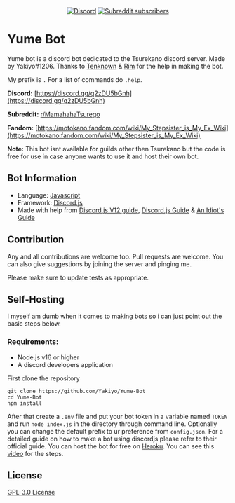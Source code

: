 <div align="center"><a href="https://discord.gg/q2zDU5bGnh"><img alt="Discord" src="https://img.shields.io/discord/844103224528076801?color=blue&label=Tsurekano%20Discord&logo=discord&logoColor=white&style=plastic"></a> <a href="https://www.reddit.com/r/MamahahaTsurego/"><img alt="Subreddit subscribers" src="https://img.shields.io/reddit/subreddit-subscribers/MamahahaTsurego?color=orange&label=r%2FMamahahaTsurego&logo=reddit&logoColor=orange&style=plastic"></a></div>

# Yume Bot

Yume bot is a discord bot dedicated to the Tsurekano discord server. Made by Yakiyo#1206. Thanks to [Tenknown](https://github.com/Tenknown) & [Rim](https://github.com/R-Rim) for the help in making the bot.

My prefix is ```.``` For a list of commands do ```.help```.

**Discord:** [https://discord.gg/q2zDU5bGnh](https://discord.gg/q2zDU5bGnh) 

**Subreddit:** [r/MamahahaTsurego](https://www.reddit.com/r/MamahahaTsurego/)

**Fandom:** [https://motokano.fandom.com/wiki/My_Stepsister_is_My_Ex_Wiki](https://motokano.fandom.com/wiki/My_Stepsister_is_My_Ex_Wiki)

**Note:** This bot isnt available for guilds other then Tsurekano but the code is free for use in case anyone wants to use it and host their own bot. 

## Bot Information

+ Language: [Javascript](https://www.javascript.com/) 
+ Framework: [Discord.js](https://discord.js.org/)
+ Made with help from [Discord.js V12 guide](https://v12.discordjs.guide/), [Discord.js Guide]() & [An Idiot's Guide](https://anidiots.guide/)


## Contribution
Any and all contributions are welcome too. Pull requests are welcome. 
You can also give suggestions by joining the server and pinging me.

Please make sure to update tests as appropriate.


## Self-Hosting
I myself am dumb when it comes to making bots so i can just point out the basic steps below.
### Requirements:
+ Node.js v16 or higher
+ A discord developers application 

First clone the repository 
```
git clone https://github.com/Yakiyo/Yume-Bot
cd Yume-Bot
npm install
```
After that create a `.env` file and put your bot token in a variable named `TOKEN` and run `node index.js` in the directory through command line. 
Optionally you can change the default prefix to ur preference from `config.json`. For a detailed guide on how to make a bot using discordjs please refer to their official guide. You can host the bot for free on [Heroku](https://www.heroku.com/). You can see this [video](https://youtu.be/OFearuMjI4s) for the steps.

## License
[GPL-3.0 License](https://fsf.org/)
